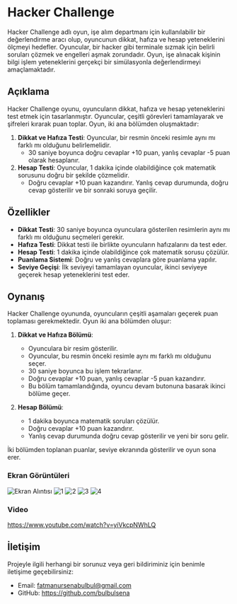 # Hacker Challenge

Hacker Challenge adlı oyun, işe alım departmanı için kullanılabilir bir değerlendirme aracı olup, oyuncunun dikkat, hafıza ve hesap yeteneklerini ölçmeyi hedefler. Oyuncular, bir hacker gibi terminale sızmak için belirli soruları çözmek ve engelleri aşmak zorundadır. Oyun, işe alınacak kişinin bilgi işlem yeteneklerini gerçekçi bir simülasyonla değerlendirmeyi amaçlamaktadır.

## Açıklama

Hacker Challenge oyunu, oyuncuların dikkat, hafıza ve hesap yeteneklerini test etmek için tasarlanmıştır. Oyuncular, çeşitli görevleri tamamlayarak ve şifreleri kırarak puan toplar. Oyun, iki ana bölümden oluşmaktadır:

1. **Dikkat ve Hafıza Testi**: Oyuncular, bir resmin önceki resimle aynı mı farklı mı olduğunu belirlemelidir.
    - 30 saniye boyunca doğru cevaplar +10 puan, yanlış cevaplar -5 puan olarak hesaplanır.
2. **Hesap Testi**: Oyuncular, 1 dakika içinde olabildiğince çok matematik sorusunu doğru bir şekilde çözmelidir.
    - Doğru cevaplar +10 puan kazandırır. Yanlış cevap durumunda, doğru cevap gösterilir ve bir sonraki soruya geçilir.

## Özellikler

- **Dikkat Testi**: 30 saniye boyunca oyunculara gösterilen resimlerin aynı mı farklı mı olduğunu seçmeleri gerekir.
- **Hafıza Testi**: Dikkat testi ile birlikte oyuncuların hafızalarını da test eder.
- **Hesap Testi**: 1 dakika içinde olabildiğince çok matematik sorusu çözülür.
- **Puanlama Sistemi**: Doğru ve yanlış cevaplara göre puanlama yapılır.
- **Seviye Geçişi**: İlk seviyeyi tamamlayan oyuncular, ikinci seviyeye geçerek hesap yeteneklerini test eder.

## Oynanış

Hacker Challenge oyununda, oyuncuların çeşitli aşamaları geçerek puan toplaması gerekmektedir. Oyun iki ana bölümden oluşur:

1. **Dikkat ve Hafıza Bölümü**:
    - Oyunculara bir resim gösterilir.
    - Oyuncular, bu resmin önceki resimle aynı mı farklı mı olduğunu seçer.
    - 30 saniye boyunca bu işlem tekrarlanır.
    - Doğru cevaplar +10 puan, yanlış cevaplar -5 puan kazandırır.
    - Bu bölüm tamamlandığında, oyuncu devam butonuna basarak ikinci bölüme geçer.

2. **Hesap Bölümü**:
    - 1 dakika boyunca matematik soruları çözülür.
    - Doğru cevaplar +10 puan kazandırır.
    - Yanlış cevap durumunda doğru cevap gösterilir ve yeni bir soru gelir.

İki bölümden toplanan puanlar, seviye ekranında gösterilir ve oyun sona erer.

### Ekran Görüntüleri

![Ekran Alıntısı](https://github.com/bulbulsena/HACKER-CHALLENGE/assets/121025786/d1212685-83fc-4d5b-8776-600289cf516c)
![1](https://github.com/bulbulsena/HACKER-CHALLENGE/assets/121025786/c3f6e6a3-5f5c-4785-af05-4b2e0293c7dc)
![2](https://github.com/bulbulsena/HACKER-CHALLENGE/assets/121025786/497ac552-1010-4028-8956-3719ef803df5)
![3](https://github.com/bulbulsena/HACKER-CHALLENGE/assets/121025786/bd4af5ac-e40c-4b79-a3e4-62d11ef2ba55)
![4](https://github.com/bulbulsena/HACKER-CHALLENGE/assets/121025786/2941ceeb-c162-49bd-91e9-6976c842898e)


### Video
https://www.youtube.com/watch?v=yiVkcpNWhLQ

## İletişim

Projeyle ilgili herhangi bir sorunuz veya geri bildiriminiz için benimle iletişime geçebilirsiniz:

- Email: fatmanursenabulbul@gmail.com
- GitHub: https://github.com/bulbulsena

